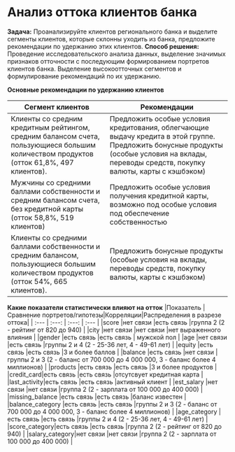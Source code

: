 # Анализ оттока клиентов банка
**Задача:** Проанализируйте клиентов регионального банка и выделите сегменты клиентов, которые склонны уходить из банка, предложите рекомендации по удержанию этих клиентов.
**Способ решения:** Проведение исследовательского анализа данных, выделение значимых признаков отточности с последующим формированием портретов клиентов банка.
Выделение высокоотточных сегментов и формулирование рекомендаций по их удержанию.

**Основные рекомендации по удержанию клиентов**

| Сегмент клиентов  | Рекомендации | 
| ------------- | ------------- |
| Клиенты со средним кредитным рейтингом, средним балансом счета, пользующиеся большим количеством продуктов (отток 61,8%, 497 клиентов).  | Предложить особые условия кредитования, облегчающие выдачу кредита в этой группе. Предложить бонусные продукты (особые условия на вклады, переводы средств, покупку валюты, карты с кэшбэком) |
| Мужчины со средними баллами собственности и средним балансом счета, без кредитной карты (отток 58,8%, 519 клиентов)  | Предложить особые условия получения кредитной карты, возможно под особые условия под обеспечение собственностью  |
| Клиенты со средними баллами собственности и средним балансом, пользующиеся большим количеством продуктов (отток 54%, 665 клиентов).  | Предложить бонусные продукты (особые условия на вклады, переводы средств, покупку валюты, карты с кэшбэком)  |

**Какие показатели статистически влияют на отток**
|Показатель |Сравнение портретов/гипотезы|Корреляции|Распределения в разрезе оттока|
| :--- | :---: | :---: | :--- |
|score      |нет связи                   |есть связь          |группа 2 (2 - рейтинг от 820 до 940)                              |
|city       |нет связи                   |нет связи          |нет выраженного влияния                              |
|gender     |есть связь                   |есть связь          | мужской пол                             |
|age        |нет связи                   |есть связь          |группы 2 и 4 (2 - 25-36 лет, 4 - 49-61 лет)                              |
|equity     |есть связь                   |есть связь          |3 и более баллов                              |
|balance    |есть связь                   |нет связи          |группы 2 и 3 (2 - баланс от 700 000 до 4 000 000, 3 - баланс более 4 миллионов)                              |
|products   |есть связь                   |есть связь          |3 и более продуктов                              |
|credit_card|есть связь                   |есть связь          |отсутсвует кредитная карта                             |
|last_activity|есть связь                 |есть связь          |активный клиент                              |
|est_salary |нет связи                   |нет связи          |группа 2 (2 - зарплата от 100 000 до 400 000)                              |
|missing_balance     |есть связь                   |есть связь          |баланс известен                              |
|balance_category    |есть связь                   |есть связь          |группы 2 и 3 (2 - баланс от 700 000 до 4 000 000, 3 - баланс более 4 миллионов)                              |
|age_category   |есть связь                   |есть связь          |группы 2 и 4 (2 - 25-36 лет, 4 - 49-61 лет)                              |
|score_category|есть связь                   |есть связь          |группа 2 (2 - рейтинг от 820 до 940)                              |
|salary_category|нет связи                 |нет связи          |группа 2 (2 - зарплата от 100 000 до 400 000)                              |
